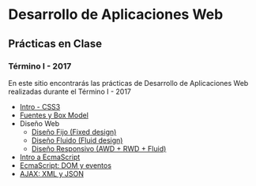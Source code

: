 # Desarrollo de Aplicaciones Web
## Prácticas en Clase
### Término I - 2017

En este sitio encontrarás las prácticas de Desarrollo de Aplicaciones Web realizadas durante el Término I - 2017

* [Intro - CSS3](https://dawfiec.github.io/practicas2017I/intro-css3)
* [Fuentes y Box Model](https://dawfiec.github.io/practicas2017I/fuentes)
* Diseño Web
	* [Diseño Fijo (Fixed design)](https://dawfiec.github.io/practicas2017I/diseno-web/fijo/fijo.html)
	* [Diseño Fluido (Fluid design)](https://dawfiec.github.io/practicas2017I/diseno-web/fluido/fluido.html)
	* [Diseño Responsivo (AWD + RWD + Fluid)](https://dawfiec.github.io/practicas2017I/diseno-web/responsivo/responsivo.html)
* [Intro a EcmaScript](https://dawfiec.github.io/practicas2017I/intro-ecmascript/index.html)
* [EcmaScript: DOM y eventos](https://dawfiec.github.io/practicas2017I/ecmapscript-dom-eventos/index.html)
* [AJAX: XML y JSON](https://dawfiec.github.io/practicas2017I/AJAX+JQuery+JSON+XML/index.html)